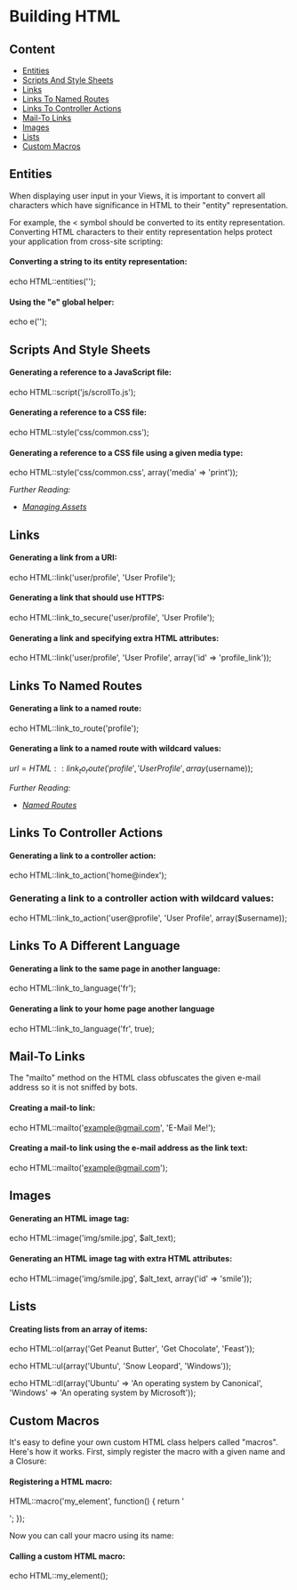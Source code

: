 # Building HTML## Content- [Entities](#entities)- [Scripts And Style Sheets](#scripts-and-style-sheets)- [Links](#links)- [Links To Named Routes](#links-to-named-routes)- [Links To Controller Actions](#links-to-controller-actions)- [Mail-To Links](#mail-to-links)- [Images](#images)- [Lists](#lists)- [Custom Macros](#custom-macros)<a name="entities"></a>## EntitiesWhen displaying user input in your Views, it is important to convert all characters which have significance in HTML to their "entity" representation.For example, the < symbol should be converted to its entity representation. Converting HTML characters to their entity representation helps protect your application from cross-site scripting:#### Converting a string to its entity representation:  echo HTML::entities('<script>alert(\'hi\');</script>');#### Using the "e" global helper:  echo e('<script>alert(\'hi\');</script>');<a name="scripts-and-style-sheets"></a>## Scripts And Style Sheets#### Generating a reference to a JavaScript file:  echo HTML::script('js/scrollTo.js');#### Generating a reference to a CSS file:  echo HTML::style('css/common.css');#### Generating a reference to a CSS file using a given media type:  echo HTML::style('css/common.css', array('media' => 'print'));*Further Reading:*- *[Managing Assets](/docs/views/assets)*<a name="links"></a>## Links#### Generating a link from a URI:  echo HTML::link('user/profile', 'User Profile');#### Generating a link that should use HTTPS:  echo HTML::link_to_secure('user/profile', 'User Profile');#### Generating a link and specifying extra HTML attributes:  echo HTML::link('user/profile', 'User Profile', array('id' => 'profile_link'));<a name="links-to-named-routes"></a>## Links To Named Routes#### Generating a link to a named route:  echo HTML::link_to_route('profile');#### Generating a link to a named route with wildcard values:  $url = HTML::link_to_route('profile', 'User Profile', array($username));*Further Reading:*- *[Named Routes](/docs/routing#named-routes)*<a name="links-to-controller-actions"></a>## Links To Controller Actions#### Generating a link to a controller action:  echo HTML::link_to_action('home@index');### Generating a link to a controller action with wildcard values:  echo HTML::link_to_action('user@profile', 'User Profile', array($username));<a name="links-to-a-different-language"></a>## Links To A Different Language#### Generating a link to the same page in another language:  echo HTML::link_to_language('fr');#### Generating a link to your home page another language  echo HTML::link_to_language('fr', true);<a name="mail-to-links"></a>## Mail-To LinksThe "mailto" method on the HTML class obfuscates the given e-mail address so it is not sniffed by bots.#### Creating a mail-to link:  echo HTML::mailto('example@gmail.com', 'E-Mail Me!');#### Creating a mail-to link using the e-mail address as the link text:  echo HTML::mailto('example@gmail.com');<a name="images"></a>## Images#### Generating an HTML image tag:  echo HTML::image('img/smile.jpg', $alt_text);#### Generating an HTML image tag with extra HTML attributes:  echo HTML::image('img/smile.jpg', $alt_text, array('id' => 'smile'));<a name="lists"></a>## Lists#### Creating lists from an array of items:  echo HTML::ol(array('Get Peanut Butter', 'Get Chocolate', 'Feast'));  echo HTML::ul(array('Ubuntu', 'Snow Leopard', 'Windows'));  echo HTML::dl(array('Ubuntu' => 'An operating system by Canonical', 'Windows' => 'An operating system by Microsoft'));<a name="custom-macros"></a>## Custom MacrosIt's easy to define your own custom HTML class helpers called "macros". Here's how it works. First, simply register the macro with a given name and a Closure:#### Registering a HTML macro:  HTML::macro('my_element', function()  {    return '<article type="awesome">';  });Now you can call your macro using its name:#### Calling a custom HTML macro:  echo HTML::my_element();